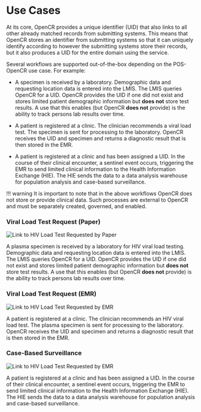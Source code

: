 # Use Cases

At its core, OpenCR provides a unique identifier (UID) that also links to all other already matched records from submitting systems. This means that OpenCR stores an identifier from submitting systems so that it can uniquely identify according to however the submitting systems store their records, but it also produces a UID for the entire domain using the service.

Several workflows are supported out-of-the-box depending on the POS-OpenCR use case. For example:

* A specimen is received by a laboratory. Demographic data and requesting location data is entered into the LMIS. The LMIS queries OpenCR for a UID. OpenCR provides the UID if one did not exist and stores limited patient demographic information but **does not** store test results. A use that this enables (but OpenCR **does not** provide) is the ability to track persons lab results over time.

* A patient is registered at a clinic. The clinician recommends a viral load test. The specimen is sent for processing to the laboratory. OpenCR receives the UID and specimen and returns a diagnostic result that is then stored in the EMR. 

* A patient is registered at a clinic and has been assigned a UID. In the course of their clinical encounter, a sentinel event occurs, triggering the EMR to send limited clinical information to the Health Information Exchange (HIE). The HIE sends the data to a data analysis warehouse for population analysis and case-based surveillance.

!!! warning
    It is important to note that in the above workflows OpenCR does not store or provide clinical data. Such processes are external to OpenCR and must be separately created, governed, and enabled. 

### Viral Load Test Request (Paper)

![Link to HIV Load Test Requested by Paper](../images/vl.png)

A plasma specimen is received by a laboratory for HIV viral load testing. Demographic data and requesting location data is entered into the LMIS. The LMIS queries OpenCR for a UID. OpenCR provides the UID if one did not exist and stores limited patient demographic information but **does not** store test results. A use that this enables (but OpenCR **does not** provide) is the ability to track persons lab results over time.

### Viral Load Test Request (EMR)

![Link to HIV Load Test Requested by EMR](../images/emrvl.png)

A patient is registered at a clinic. The clinician recommends an HIV viral load test. The plasma specimen is sent for processing to the laboratory. OpenCR receives the UID and specimen and returns a diagnostic result that is then stored in the EMR. 

### Case-Based Surveillance

![Link to HIV Load Test Requested by EMR](../images/cbs.png)

A patient is registered at a clinic and has been assigned a UID. In the course of their clinical encounter, a sentinel event occurs, triggering the EMR to send limited clinical information to the Health Information Exchange (HIE). The HIE sends the data to a data analysis warehouse for population analysis and case-based surveillance.
